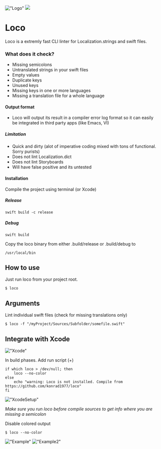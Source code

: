 
!["Logo"](https://github.com/konrad1977/loco/blob/main/images/logo.png)
![](https://img.shields.io/github/languages/top/konrad1977/loco)

# Loco
Loco is a extremly fast CLI linter for Localization.strings and swift files.

### What does it check?
- Missing semicolons
- Untranslated strings in your swift files
- Empty values
- Duplicate keys
- Unused keys
- Missing keys in one or more languages
- Missing a translation file for a whole language

#### Output format
- Loco will output its result in a compiler error log format so it can easily be integrated in third party apps (like Emacs, VI)

##### Limitation
- Quick and dirty (alot of imperative coding mixed with tons of functional. Sorry purists)
- Does not lint Localization.dict
- Does not lint Storyboards
- Will have false positive and its untested

#### Installation
Compile the project using terminal (or Xcode)

##### Release
```shell
swift build -c release
```

##### Debug
```shell
swift build
```

Copy the loco binary from either .build/release or .build/debug to
```shell
/usr/local/bin
```

## How to use
Just run loco from your project root.
```shell
$ loco
```

## Arguments
Lint individual swift files (check for missing translations only)
```shell
$ loco -f "/myProject/Sources/Subfolder/somefile.swift"
```

## Integrate with Xcode
!["Xcode"](https://github.com/konrad1977/loco/blob/main/images/xcode.png)

In build phases. Add run script (+)
```shell
if which loco > /dev/null; then
	loco --no-color
else 
	echo "warning: Loco is not installed. Compile from https://github.com/konrad1977/loco"
fi
```
!["XcodeSetup"](https://github.com/konrad1977/loco/blob/main/images/xcode-setup.png)

*Make sure you run loco before compile sources to get info where you are missing a semicolon*

Disable colored output
```shell
$ loco --no-color
```

!["Example"](https://github.com/konrad1977/loco/blob/main/images/example.png)
!["Example2"](https://github.com/konrad1977/loco/blob/main/images/example2.png)
